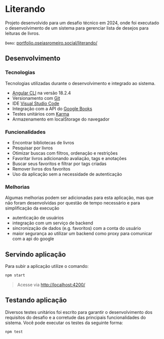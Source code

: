 # Literando

Projeto desenvolvido para um desafio técnico em 2024, onde foi executado o desenvolvimento de um sistema para gerenciar lista de desejos para leituras de livros.

`Demo`: [portfolio.oseiasromeiro.social/literando/](http://portfolio.oseiasromeiro.social/literando/)

## Desenvolvimento

### Tecnologias
Tecnologias utilizadas durante o desenvolvimento e integrado ao sistema.

- [Angular CLI](https://github.com/angular/angular-cli) na versão 18.2.4
- Versionamento com [Git](https://git-scm.com/)
- IDE [Visual Studio Code](https://code.visualstudio.com)
- Integração com a API do [Google Books](books.google.com)
- Testes unitários com [Karma](https://karma-runner.github.io)
- Armazenamento em localStorage do navegador

### Funcionalidades

- Encontrar bibliotecas de livros
- Pesquisar por livros
- Otimizar buscas com filtros, ordenação e restrições
- Favoritar livros adicionando avaliação, tags e anotações
- Buscar seus favoritos e filtrar por tags criadas
- Remover livros dos favoritos
- Uso da aplicação sem a necessidade de autenticação

### Melhorias
Algumas melhorias podem ser adicionadas para esta aplicação, mas que não foram desenvolvidas por questão de tempo necessário e para simplificação da execução

- autenticação de usuários
- integração com um serviço de backend
- sincronização de dados (e.g. favoritos) com a conta do usuário
- maior segurança ao utilizar um backend como proxy para comunicar com a api do google

## Servindo aplicação
Para subir a aplicação utilize o comando:

```sh
npm start
```

> Acesse via [http://localhost:4200/](http://localhost:4200/)

## Testando aplicação
Diversos testes unitários foi escrito para garantir o desenvolvimento dos requisitos do desafio e a corretude das principais funcionalidades do sistema. Você pode executar os testes da seguinte forma:

```sh
npm test
```
